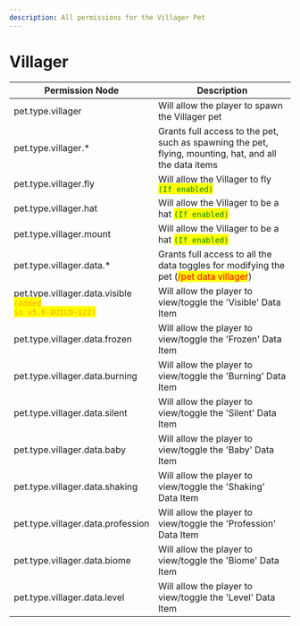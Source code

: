 ```yaml
---
description: All permissions for the Villager Pet
---
```



# Villager
| Permission Node | Description |
| - | - |
| pet.type.villager | Will allow the player to spawn the Villager pet |
| pet.type.villager.* | Grants full access to the pet, such as spawning the pet, flying, mounting, hat, and all the data items |
| pet.type.villager.fly | Will allow the Villager to fly <mark style="color:green;">`(If enabled)`</mark> |
| pet.type.villager.hat | Will allow the Villager to be a hat <mark style="color:green;">`(If enabled)`</mark> |
| pet.type.villager.mount | Will allow the Villager to be a hat <mark style="color:green;">`(If enabled)`</mark> |
| pet.type.villager.data.* | Grants full access to all the data toggles for modifying the pet (<mark style="color:red;">/pet data villager</mark>) |
| pet.type.villager.data.visible<br><mark style="color:orange;"><code>(Added in v5.0-BUILD-122)</code></mark> | Will allow the player to view/toggle the 'Visible' Data Item |
| pet.type.villager.data.frozen | Will allow the player to view/toggle the 'Frozen' Data Item |
| pet.type.villager.data.burning | Will allow the player to view/toggle the 'Burning' Data Item |
| pet.type.villager.data.silent | Will allow the player to view/toggle the 'Silent' Data Item |
| pet.type.villager.data.baby | Will allow the player to view/toggle the 'Baby' Data Item |
| pet.type.villager.data.shaking | Will allow the player to view/toggle the 'Shaking' Data Item |
| pet.type.villager.data.profession | Will allow the player to view/toggle the 'Profession' Data Item |
| pet.type.villager.data.biome | Will allow the player to view/toggle the 'Biome' Data Item |
| pet.type.villager.data.level | Will allow the player to view/toggle the 'Level' Data Item |

